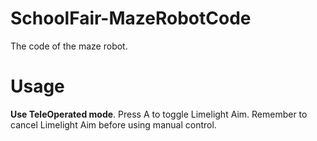 # SchoolFair-MazeRobotCode
The code of the maze robot.

# Usage
**Use TeleOperated mode**. Press A to toggle Limelight Aim. Remember to cancel Limelight Aim before using manual control.
